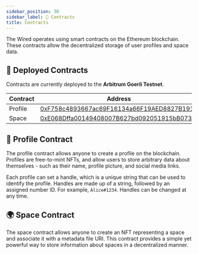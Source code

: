 ```yaml
---
sidebar_position: 30
sidebar_label: 📜 Contracts
title: Contracts
---
```


The Wired operates using smart contracts on the Ethereum blockchain. These contracts allow the decentralized storage of user profiles and space data.

## 📜 Deployed Contracts

Contracts are currently deployed to the **Arbitrum Goerli Testnet**.

| Contract | Address |
|----------|---------|
| Profile | [0xF758c4893667ac69F16134a66F19AED8827B1914](https://goerli.arbiscan.io/address/0xf758c4893667ac69f16134a66f19aed8827b1914) |
| Space | [0xE068Dffa00149408007B627bd092051915bB0736](https://goerli.arbiscan.io/address/0xE068Dffa00149408007B627bd092051915bB0736) |

## 🪪 Profile Contract

The profile contract allows anyone to create a profile on the blockchain. Profiles are free-to-mint NFTs, and allow users to store arbitrary data about themselves - such as their name, profile picture, and social media links.

Each profile can set a handle, which is a unique string that can be used to identify the profile. Handles are made up of a string, followed by an assigned number ID. For example, `Alice#1234`. Handles can be changed at any time.

## 🌍 Space Contract

The space contract allows anyone to create an NFT representing a space and associate it with a metadata file URI. This contract provides a simple yet powerful way to store information about spaces in a decentralized manner.
